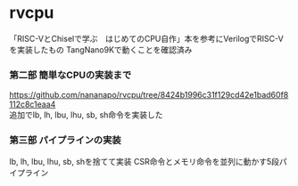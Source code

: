 # rvcpu

「RISC-VとChiselで学ぶ　はじめてのCPU自作」本を参考にVerilogでRISC-Vを実装したもの
TangNano9Kで動くことを確認済み

### 第二部 簡単なCPUの実装まで
https://github.com/nananapo/rvcpu/tree/8424b1996c31f129cd42e1bad60f8112c8c1eaa4  
追加でlb, lh, lbu, lhu, sb, sh命令を実装した

### 第三部 パイプラインの実装
lb, lh, lbu, lhu, sb, shを捨てて実装
CSR命令とメモリ命令を並列に動かす5段パイプライン
